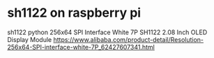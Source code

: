 # sh1122 on raspberry pi
sh1122 python 256x64 SPI Interface White 7P SH1122 2.08 Inch OLED Display Module
https://www.alibaba.com/product-detail/Resolution-256x64-SPI-interface-white-7P_62427607341.html
